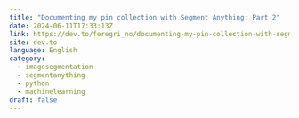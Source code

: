 ```yaml
---
title: "Documenting my pin collection with Segment Anything: Part 2"
date: 2024-06-11T17:33:13Z
link: https://dev.to/feregri_no/documenting-my-pin-collection-with-segment-anything-part-2-4pjc?utm_medium=RSS&utm_source=news.12bit.vn
site: dev.to
language: English
category:
  - imagesegmentation
  - segmentanything
  - python
  - machinelearning
draft: false
---
```

